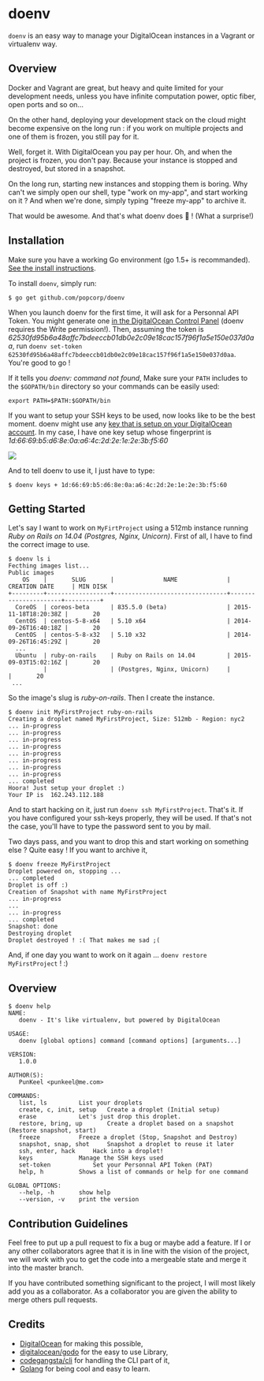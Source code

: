 # doenv
`doenv` is an easy way to manage your DigitalOcean instances in a Vagrant or virtualenv way.

## Overview
Docker and Vagrant are great, but heavy and quite limited for your development needs, unless you have infinite
computation power, optic fiber, open ports and so on…

On the other hand, deploying your development stack on the cloud might become expensive on the long run : if you work
on multiple projects and one of them is frozen, you still pay for it.

Well, forget it. With DigitalOcean you pay per hour. Oh, and when the project is frozen, you don't pay. Because your
instance is stopped and destroyed, but stored in a snapshot.

On the long run, starting new instances and stopping them is boring. Why can't we simply open our shell, type
"work on my-app", and start working on it ? And when we're done, simply typing "freeze my-app" to archive it.

That would be awesome. And that's what doenv does :stars: ! (What a surprise!)

## Installation
Make sure you have a working Go environment (go 1.5+ is recommanded). [See the install instructions](http://golang.org/doc/install.html).

To install `doenv`, simply run:
```
$ go get github.com/popcorp/doenv
```

When you launch doenv for the first time, it will ask for a Personnal API Token.
You might generate one [in the DigitalOcean Control Panel](https://cloud.digitalocean.com/settings/applications) (doenv requires the Write permission!).
Then, assuming the token is _62530fd95b6a48affc7bdeeccb01db0e2c09e18cac157f96f1a5e150e037d0aa_, run `doenv set-token 62530fd95b6a48affc7bdeeccb01db0e2c09e18cac157f96f1a5e150e037d0aa`. You're good to go !

If it tells you _doenv: command not found_, Make sure your `PATH` includes to the `$GOPATH/bin` directory so your commands can be easily used:
```
export PATH=$PATH:$GOPATH/bin
```

If you want to setup your SSH keys to be used, now looks like to be the best moment. doenv might use any [key that is setup on your DigitalOcean account](https://cloud.digitalocean.com/settings/security).
In my case, I have one key setup whose fingerprint is _1d:66:69:b5:d6:8e:0a:a6:4c:2d:2e:1e:2e:3b:f5:60_

![](http://j.ungeek.fr/eec74)

And to tell doenv to use it, I just have to type:
```
$ doenv keys + 1d:66:69:b5:d6:8e:0a:a6:4c:2d:2e:1e:2e:3b:f5:60
```

## Getting Started
Let's say I want to work on `MyFirtProject` using a 512mb instance running _Ruby on Rails on 14.04 (Postgres, Nginx, Unicorn)_.
First of all, I have to find the correct image to use.
```
$ doenv ls i
Fecthing images list...
Public images
    OS    |       SLUG       |              NAME              |    CREATION DATE     | MIN DISK
+---------+------------------+--------------------------------+----------------------+----------+
  CoreOS  | coreos-beta      | 835.5.0 (beta)                 | 2015-11-18T18:20:38Z |       20
  CentOS  | centos-5-8-x64   | 5.10 x64                       | 2014-09-26T16:40:18Z |       20
  CentOS  | centos-5-8-x32   | 5.10 x32                       | 2014-09-26T16:45:29Z |       20
  ...
  Ubuntu  | ruby-on-rails    | Ruby on Rails on 14.04         | 2015-09-03T15:02:16Z |       20
          |                  | (Postgres, Nginx, Unicorn)     |                      |       20
 ...
```
So the image's slug is _ruby-on-rails_. Then I create the instance.
```
$ doenv init MyFirstProject ruby-on-rails
Creating a droplet named MyFirstProject, Size: 512mb - Region: nyc2
... in-progress
... in-progress
... in-progress
... in-progress
... in-progress
... in-progress
... in-progress
... in-progress
... completed
Hoora! Just setup your droplet :)
Your IP is  162.243.112.188
```

And to start hacking on it, just run `doenv ssh MyFirstProject`. That's it. If you have configured your ssh-keys properly, they will be used. If that's not the case, you'll have to type the password sent to you by mail.

Two days pass, and you want to drop this and start working on something else ? Quite easy !
If you want to archive it,
```
$ doenv freeze MyFirstProject
Droplet powered on, stopping ...
... completed
Droplet is off :)
Creation of Snapshot with name MyFirstProject
... in-progress
...
... in-progress
... completed
Snapshot: done
Destroying droplet
Droplet destroyed ! :( That makes me sad ;(
```

And, if one day you want to work on it again ... `doenv restore MyFirstProject` ! :)

## Overview
```
$ doenv help
NAME:
   doenv - It's like virtualenv, but powered by DigitalOcean

USAGE:
   doenv [global options] command [command options] [arguments...]

VERSION:
   1.0.0

AUTHOR(S):
   PunKeel <punkeel@me.com>

COMMANDS:
   list, ls			List your droplets
   create, c, init, setup	Create a droplet (Initial setup)
   erase			Let's just drop this droplet.
   restore, bring, up		Create a droplet based on a snapshot (Restore snapshot, start)
   freeze			Freeze a droplet (Stop, Snapshot and Destroy)
   snapshot, snap, shot		Snapshot a droplet to reuse it later
   ssh, enter, hack		Hack into a droplet!
   keys				Manage the SSH keys used
   set-token			Set your Personnal API Token (PAT)
   help, h			Shows a list of commands or help for one command

GLOBAL OPTIONS:
   --help, -h		show help
   --version, -v	print the version
```

## Contribution Guidelines
Feel free to put up a pull request to fix a bug or maybe add a feature.
If I or any other collaborators agree that it is in line with the vision of the project, we will work with you to get
the code into a mergeable state and merge it into the master branch.

If you have contributed something significant to the project, I will most likely add you as a collaborator. As a
collaborator you are given the ability to merge others pull requests.

## Credits
- [DigitalOcean](https://digitalocean.com/) for making this possible,
- [digitalocean/godo](https://github.com/digitalocean/godo) for the easy to use Library,
- [codegangsta/cli](https://github.com/codegangsta/cli) for handling the CLI part of it,
- [Golang](https://golang.org/) for being cool and easy to learn.